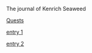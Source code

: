 The journal of Kenrich Seaweed

[Quests](kenrich_log/quests.md)

[entry 1](kenrich_log/entry_1.md)

[entry 2](kenrich_log/entry_2.md)

